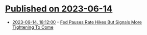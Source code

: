# [Published on 2023-06-14](index.md)

* [2023-06-14, 18:12:00](https://news.slashdot.org/story/23/06/14/1812217/fed-pauses-rate-hikes-but-signals-more-tightening-to-come?utm_source=rss1.0mainlinkanon&utm_medium=feed) - [Fed Pauses Rate Hikes But Signals More Tightening To Come](https://news.slashdot.org/story/23/06/14/1812217/fed-pauses-rate-hikes-but-signals-more-tightening-to-come?utm_source=rss1.0mainlinkanon&utm_medium=feed)
